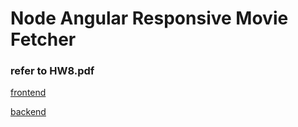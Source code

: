 # Node Angular Responsive Movie Fetcher

### refer to HW8.pdf

[frontend](https://tmdb-node-ng.uk.r.appspot.com/)

[backend](https://tmdb-node-ng.uk.r.appspot.com/api)